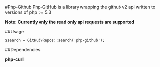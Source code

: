 #Php-Github
Php-GitHub is a library wrapping the github v2 api written to versions of php >= 5.3

**Note: Currently only the read only api requests are supported**

##Usage
	
	$search = GitHub\Repos::search('php-github');
	
	
##Dependencies

**php-curl**